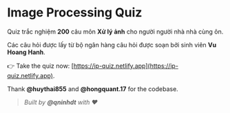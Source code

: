 # Image Processing Quiz
Quiz trắc nghiệm **200** câu môn **Xử lý ảnh** cho người người nhà nhà cùng ôn.

Các câu hỏi được lấy từ bộ ngân hàng câu hỏi được soạn bởi sinh viên **Vu Hoang Hanh**. 

👉 Take the quiz now: [https://ip-quiz.netlify.app](https://ip-quiz.netlify.app).

Thank **@huythai855** and **@hongquant.17** for the codebase.

> _Built by **@qninhdt** with ❤️_
